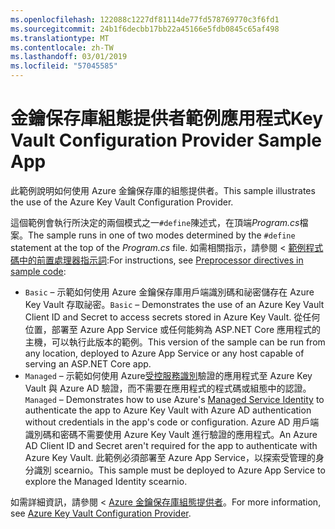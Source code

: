 ```yaml
---
ms.openlocfilehash: 122088c1227df81114de77fd578769770c3f6fd1
ms.sourcegitcommit: 24b1f6decbb17bb22a45166e5fdb0845c65af498
ms.translationtype: MT
ms.contentlocale: zh-TW
ms.lasthandoff: 03/01/2019
ms.locfileid: "57045585"
---
```

# <a name="key-vault-configuration-provider-sample-app"></a><span data-ttu-id="90e49-101">金鑰保存庫組態提供者範例應用程式</span><span class="sxs-lookup"><span data-stu-id="90e49-101">Key Vault Configuration Provider Sample App</span></span>

<span data-ttu-id="90e49-102">此範例說明如何使用 Azure 金鑰保存庫的組態提供者。</span><span class="sxs-lookup"><span data-stu-id="90e49-102">This sample illustrates the use of the Azure Key Vault Configuration Provider.</span></span>

<span data-ttu-id="90e49-103">這個範例會執行所決定的兩個模式之一`#define`陳述式，在頂端*Program.cs*檔案。</span><span class="sxs-lookup"><span data-stu-id="90e49-103">The sample runs in one of two modes determined by the `#define` statement at the top of the *Program.cs* file.</span></span> <span data-ttu-id="90e49-104">如需相關指示，請參閱 <<c0> [ 範例程式碼中的前置處理器指示詞](https://docs.microsoft.com/aspnet/core#preprocessor-directives-in-sample-code):</span><span class="sxs-lookup"><span data-stu-id="90e49-104">For instructions, see [Preprocessor directives in sample code](https://docs.microsoft.com/aspnet/core#preprocessor-directives-in-sample-code):</span></span>

* <span data-ttu-id="90e49-105">`Basic` &ndash; 示範如何使用 Azure 金鑰保存庫用戶端識別碼和祕密儲存在 Azure Key Vault 存取祕密。</span><span class="sxs-lookup"><span data-stu-id="90e49-105">`Basic` &ndash; Demonstrates the use of an Azure Key Vault Client ID and Secret to access secrets stored in Azure Key Vault.</span></span> <span data-ttu-id="90e49-106">從任何位置，部署至 Azure App Service 或任何能夠為 ASP.NET Core 應用程式的主機，可以執行此版本的範例。</span><span class="sxs-lookup"><span data-stu-id="90e49-106">This version of the sample can be run from any location, deployed to Azure App Service or any host capable of serving an ASP.NET Core app.</span></span>
* <span data-ttu-id="90e49-107">`Managed` &ndash; 示範如何使用 Azure[受控服務識別](https://docs.microsoft.com/azure/active-directory/managed-identities-azure-resources/overview)驗證的應用程式至 Azure Key Vault 與 Azure AD 驗證，而不需要在應用程式的程式碼或組態中的認證。</span><span class="sxs-lookup"><span data-stu-id="90e49-107">`Managed` &ndash; Demonstrates how to use Azure's [Managed Service Identity](https://docs.microsoft.com/azure/active-directory/managed-identities-azure-resources/overview) to authenticate the app to Azure Key Vault with Azure AD authentication without credentials in the app's code or configuration.</span></span> <span data-ttu-id="90e49-108">Azure AD 用戶端識別碼和密碼不需要使用 Azure Key Vault 進行驗證的應用程式。</span><span class="sxs-lookup"><span data-stu-id="90e49-108">An Azure AD Client ID and Secret aren't required for the app to authenticate with Azure Key Vault.</span></span> <span data-ttu-id="90e49-109">此範例必須部署至 Azure App Service，以探索受管理的身分識別 scearnio。</span><span class="sxs-lookup"><span data-stu-id="90e49-109">This sample must be deployed to Azure App Service to explore the Managed Identity scearnio.</span></span>

<span data-ttu-id="90e49-110">如需詳細資訊，請參閱 < [Azure 金鑰保存庫組態提供者](https://docs.microsoft.com/aspnet/core/security/key-vault-configuration)。</span><span class="sxs-lookup"><span data-stu-id="90e49-110">For more information, see [Azure Key Vault Configuration Provider](https://docs.microsoft.com/aspnet/core/security/key-vault-configuration).</span></span>
